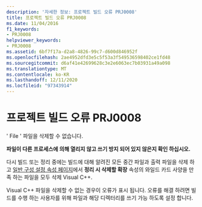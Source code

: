 ```yaml
---
description: '자세한 정보: 프로젝트 빌드 오류 PRJ0008'
title: 프로젝트 빌드 오류 PRJ0008
ms.date: 11/04/2016
f1_keywords:
- PRJ0008
helpviewer_keywords:
- PRJ0008
ms.assetid: 6bf7f17a-d2a8-4826-99c7-d600d846952f
ms.openlocfilehash: 2ae4952dfd3e5c5f53a3f549536598402ce1fd48
ms.sourcegitcommit: d6af41e42699628c3e2e6063ec7b03931a49a098
ms.translationtype: MT
ms.contentlocale: ko-KR
ms.lasthandoff: 12/11/2020
ms.locfileid: "97343914"
---
```

# <a name="project-build-error-prj0008"></a>프로젝트 빌드 오류 PRJ0008

' File ' 파일을 삭제할 수 없습니다.

**파일이 다른 프로세스에 의해 열리지 않고 쓰기 방지 되어 있지 않은지 확인 하십시오.**

다시 빌드 또는 정리 중에는 빌드에 대해 알려진 모든 중간 파일과 출력 파일을 삭제 하 고 [일반 구성 설정 속성 페이지](../../build/reference/general-property-page-project.md)에서 **정리 시 삭제할 확장** 속성의 와일드 카드 사양을 만족 하는 파일을 모두 삭제 Visual C++.

Visual C++ 파일을 삭제할 수 없는 경우이 오류가 표시 됩니다. 오류를 해결 하려면 빌드를 수행 하는 사용자를 위해 파일과 해당 디렉터리를 쓰기 가능 하도록 설정 합니다.
